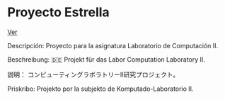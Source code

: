 Proyecto Estrella
==================


[Ver](https://UCC-LabCompu2.github.io/proyecto2018-estrella) 

Descripción: 
Proyecto para la asignatura Laboratorio de Computación II.


Beschreibung: 🇩🇪
Projekt für das Labor Computation Laboratory II.


説明：
コンピューティングラボラトリーII研究プロジェクト。


Priskribo:
Projekto por la subjekto de Komputado-Laboratorio II.


